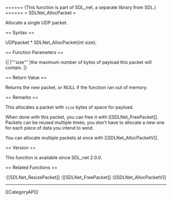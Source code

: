 ====== (This function is part of SDL_net, a separate library from SDL.) ======
= SDLNet_AllocPacket =

Allocate a single UDP packet.

== Syntax ==

<syntaxhighlight lang='c'>
UDPpacket * SDLNet_AllocPacket(int size);
</syntaxhighlight>

== Function Parameters ==

{|
|'''size'''
|the maximum number of bytes of payload this packet will contain.
|}

== Return Value ==

Returns the new packet, or NULL if the function ran out of memory.

== Remarks ==

This allocates a packet with <code>size</code> bytes of space for payload.

When done with this packet, you can free it with [[SDLNet_FreePacket]].
Packets can be reused multiple times; you don't have to allocate a new one
for each piece of data you intend to send.

You can allocate multiple packets at once with [[SDLNet_AllocPacketV]].

== Version ==

This function is available since SDL_net 2.0.0.

== Related Functions ==

:[[SDLNet_ResizePacket]]
:[[SDLNet_FreePacket]]
:[[SDLNet_AllocPacketV]]

----
[[CategoryAPI]]


